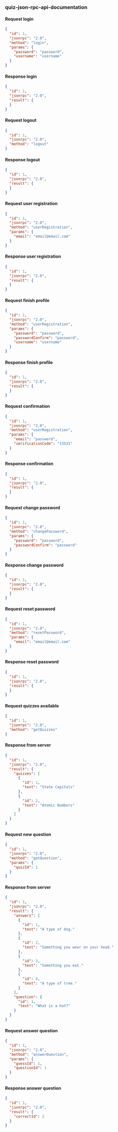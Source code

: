 ### quiz-json-rpc-api-documentation

#### Request login

```json
{
  "id": 1,
  "jsonrpc": "2.0",
  "method": "login",
  "params": {
    "password": "password",
    "username": "username"
  }
}
```

#### Response login

```json
{
  "id": 1,
  "jsonrpc": "2.0",
  "result": {
  }
}
```

#### Request logout

```json
{
  "id": 1,
  "jsonrpc": "2.0",
  "method": "logout"
}
```

#### Response logout

```json
{
  "id": 1,
  "jsonrpc": "2.0",
  "result": {
  }
}
```

#### Request user registration

```json
{
  "id": 1,
  "jsonrpc": "2.0",
  "method": "userRegistration",
  "params": {
    "email": "email@email.com"
  }
}
```

#### Response user registration

```json
{
  "id": 1,
  "jsonrpc": "2.0",
  "result": {
  }
}
```

#### Request finish profile

```json
{
  "id": 1,
  "jsonrpc": "2.0",
  "method": "userRegistration",
  "params": {
    "password": "password",
    "passwordConfirm": "password",
    "username": "username"
  }
}
```

#### Response finish profile

```json
{
  "id": 1,
  "jsonrpc": "2.0",
  "result": {
  }
}
```

#### Request confirmation

```json
{
  "id": 1,
  "jsonrpc": "2.0",
  "method": "userRegistration",
  "params": {
    "email": "password",
    "verificationCode": "13531"
  }
}
```

#### Response confirmation

```json
{
  "id": 1,
  "jsonrpc": "2.0",
  "result": {
  }
}
```

#### Request change password

```json
{
  "id": 1,
  "jsonrpc": "2.0",
  "method": "changePassword",
  "params": {
    "password": "password",
    "passwordConfirm": "password"
  }
}
```

#### Response change password

```json
{
  "id": 1,
  "jsonrpc": "2.0",
  "result": {
  }
}
```

#### Request reset password

```json
{
  "id": 1,
  "jsonrpc": "2.0",
  "method": "resetPassword",
  "params": {
    "email": "email@email.com"
  }
}
```

#### Response reset password

```json
{
  "id": 1,
  "jsonrpc": "2.0",
  "result": {
  }
}
```

#### Request quizzes available

```json
{
  "id": 1,
  "jsonrpc": "2.0",
  "method": "getQuizzes"
}
```

#### Response from server

```json
{
  "id": 1,
  "jsonrpc": "2.0",
  "result": {
    "quizzes": [
      {
        "id": 1,
        "text": "State Capitals"
      },
      {
        "id": 2,
        "text": "Atomic Numbers"
      }
    ]
  }
}
```

#### Request new question

```json
{
  "id": 1,
  "jsonrpc": "2.0",
  "method": "getQuestion",
  "params": {
    "quizId": 1
  }
}
```

#### Response from server

```json
{
  "id": 1,
  "jsonrpc": "2.0",
  "result": {
    "answers": [
      {
        "id": 1,
        "text": "A type of dog."
      },
      {
        "id": 2,
        "text": "Something you wear on your head."
      },
      {
        "id": 3,
        "text": "Something you eat."
      },
      {
        "id": 4,
        "text": "A type of tree."
      }
    ],
    "question": {
      "id": 1,
      "text": "What is a hat?"
    }
  }
}
```

#### Request answer question

```json
{
  "id": 1,
  "jsonrpc": "2.0",
  "method": "answerQuestion",
  "params": {
    "guessId": 1,
    "questionId": 1
  }
}
```

#### Response answer question

```json
{
  "id": 1,
  "jsonrpc": "2.0",
  "result": {
    "correctId": 2
  }
}
```